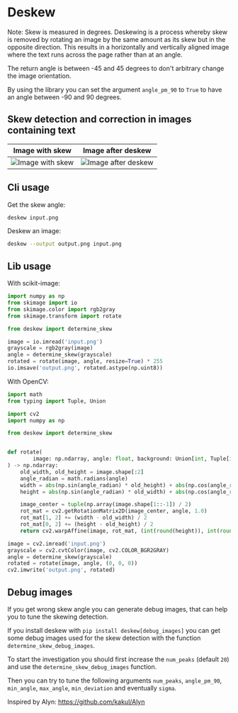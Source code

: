 # Deskew

Note: Skew is measured in degrees. Deskewing is a process whereby skew is removed by rotating an image by the same amount as its skew but in the opposite direction. This results in a horizontally and vertically aligned image where the text runs across the page rather than at an angle.

The return angle is between -45 and 45 degrees to don't arbitrary change the image orientation.

By using the library you can set the argument `angle_pm_90` to `True` to have an angle between -90 and 90 degrees.

## Skew detection and correction in images containing text

| Image with skew                                      | Image after deskew                                                 |
| ---------------------------------------------------- | ------------------------------------------------------------------ |
| ![Image with skew](doc/input.jpeg 'Image with skew') | ![Image after deskew](doc/sample_output.jpeg 'Image after deskew') |

## Cli usage

Get the skew angle:

```bash
deskew input.png
```

Deskew an image:

```bash
deskew --output output.png input.png
```

## Lib usage

With scikit-image:

```python
import numpy as np
from skimage import io
from skimage.color import rgb2gray
from skimage.transform import rotate

from deskew import determine_skew

image = io.imread('input.png')
grayscale = rgb2gray(image)
angle = determine_skew(grayscale)
rotated = rotate(image, angle, resize=True) * 255
io.imsave('output.png', rotated.astype(np.uint8))
```

With OpenCV:

```python
import math
from typing import Tuple, Union

import cv2
import numpy as np

from deskew import determine_skew


def rotate(
        image: np.ndarray, angle: float, background: Union[int, Tuple[int, int, int]]
) -> np.ndarray:
    old_width, old_height = image.shape[:2]
    angle_radian = math.radians(angle)
    width = abs(np.sin(angle_radian) * old_height) + abs(np.cos(angle_radian) * old_width)
    height = abs(np.sin(angle_radian) * old_width) + abs(np.cos(angle_radian) * old_height)

    image_center = tuple(np.array(image.shape[1::-1]) / 2)
    rot_mat = cv2.getRotationMatrix2D(image_center, angle, 1.0)
    rot_mat[1, 2] += (width - old_width) / 2
    rot_mat[0, 2] += (height - old_height) / 2
    return cv2.warpAffine(image, rot_mat, (int(round(height)), int(round(width))), borderValue=background)

image = cv2.imread('input.png')
grayscale = cv2.cvtColor(image, cv2.COLOR_BGR2GRAY)
angle = determine_skew(grayscale)
rotated = rotate(image, angle, (0, 0, 0))
cv2.imwrite('output.png', rotated)
```

## Debug images

If you get wrong skew angle you can generate debug images, that can help you to tune the skewing detection.

If you install deskew with `pip install deskew[debug_images]` you can get some debug images used for
the skew detection with the function `determine_skew_debug_images`.

To start the investigation you should first increase the `num_peaks` (default `20`) and use
the `determine_skew_debug_images` function.

Then you can try to tune the following arguments `num_peaks`, `angle_pm_90`, `min_angle`, `max_angle`,
`min_deviation` and eventually `sigma`.

Inspired by Alyn: https://github.com/kakul/Alyn
